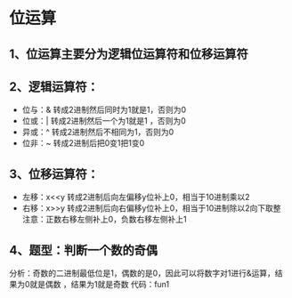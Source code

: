 # 位运算
## 1、位运算主要分为逻辑位运算符和位移运算符
## 2、逻辑运算符：
- 位与：&  转成2进制然后同时为1就是1，否则为0
- 位或：|    转成2进制然后一个为1就是1 ，否则为0
- 异或：^  转成2进制然后不相同为1，否则为0
- 位非：~ 转成2进制后把0变1把1变0
## 3、位移运算符：
- 左移：x<<y  转成2进制后向左偏移y位补上0，相当于10进制乘以2
- 右移：x>>y  转成2进制后向右偏移y位补上0，相当于10进制除以2向下取整<br>
  注意：正数右移左侧补上0，负数右移左侧补上1
## 4、题型：判断一个数的奇偶
分析：奇数的二进制最低位是1，偶数的是0，因此可以将数字对1进行&运算，结果为0就是偶数 ，结果为1就是奇数
代码：fun1
